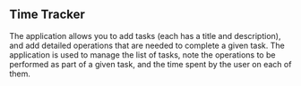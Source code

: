 ## Time Tracker

The application allows you to add tasks (each has a title and description), and add detailed operations that are needed to complete a given task.
The application is used to manage the list of tasks, note the operations to be performed as part of a given task, and the time spent by the user on each of them.